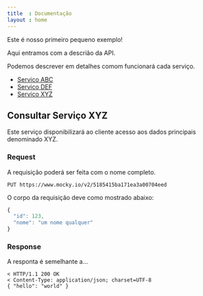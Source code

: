 ```yaml
---
title  : Documentação
layout : home
---
```


Este é nosso primeiro pequeno exemplo!

Aqui entramos com a descrião da API.

Podemos descrever em detalhes comom funcionará cada serviço.

+ [Servico ABC](abc/)
+ [Servico DEF](abc/)
+ [Servico XYZ](abc/)


## Consultar Serviço XYZ

Este serviço disponibilizará ao cliente acesso aos dados principais denominado XYZ.


### Request

A requisição poderá ser feita com o nome completo.

    PUT https://www.mocky.io/v2/5185415ba171ea3a00704eed

O corpo da requisição deve como mostrado abaixo:

```javascript
{
  "id": 123,
  "nome": "um nome qualquer"
}
```

### Response

A responta é semelhante a...

    < HTTP/1.1 200 OK
    < Content-Type: application/json; charset=UTF-8
    { "hello": "world" }

